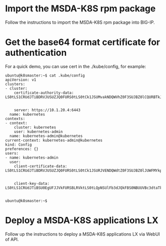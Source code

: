 # Import the MSDA-K8S rpm package

Follow the instructions to import the MSDA-K8S rpm package into BIG-IP.

# Get the base64 format certificate for authentication

For a quick demo, you can use cert in the ./kube/config, for example:
```
ubuntu@k8smaster:~$ cat .kube/config 
apiVersion: v1
clusters:
- cluster:
    certificate-authority-data: LS0tLS1CRUdJTiBDRVJUSUZJQ0FURS0tLS0tCk1JSUMvakNDQWVhZ0F3SUJBZ0lCQURBTkJna3Foa2lHOXcwQkFRc0ZBREFWTVJNd0VRWURWUVFERXdwcmRXSmwKY201bGRHVnpNQjRYRFRJeU1Ea3hOekV5TkRnME0xb1hEVE15TURreE5ERXlORGcwTTFvd0ZURVRNQkVHQTFVRQpBeE1LYTNWaVpYSnVaWFJsY3pDQ0FTSXdEUVlKS29aSWh2Y05BUUVCQlFBRGdnRVBBRENDQVFvQ2dnRUJB
    
    
    server: https://10.1.20.4:6443
  name: kubernetes
contexts:
- context:
    cluster: kubernetes
    user: kubernetes-admin
  name: kubernetes-admin@kubernetes
current-context: kubernetes-admin@kubernetes
kind: Config
preferences: {}
users:
- name: kubernetes-admin
  user:
    client-certificate-data: LS0tLS1CRUdJTiBDRVJUSUZJQ0FURS0tLS0tCk1JSURJVENDQWdtZ0F3SUJBZ0lJUWFMYkpwbDdpNHN3RFFZSktvWklodmNOQVFFTEJRQXdGVEVUTUJFR0ExVUUKQXhNS2EzVmlaWEp1WlhSbGN6QWVGdzB5TWpBNU1UY3hNalE0TkROYUZ3MHlNekE1TVRjeE1qUTRORFphTURReApGekFWQmdOVkJBb1REbk41YzNSbGJUcHRZWE4wWlhKek1Sa3dGd1lEVlFRREV4QnJkV0psY201bGRHVnpM
    
    
    client-key-data: LS0tLS1CRUdJTiBSU0EgUFJJVkFURSBLRVktLS0tLQpNSUlFb3dJQkFBS0NBUUVBc3dtaTkwWUszcmhYQTdlRGM0bjdUUmhURlBCdTQxOUsyeC9Yb210bTZVM2hLSVIrCmhsQ3RnZm05SHVPRWpTempSa3VnUTh0ak5UWm51Wm04by9uMUo0ZGFZS0g4ODRqR2M1N00xU0dCeUJrdnVsMlgKcEFLUDBJeGd5MVhYMUE4amtXQU9oL3NDVFRLb2dYcTNBZC85QmlST3M3Uzd2T3JlWW1EM1hCaXpp

    
ubuntu@k8smaster:~$
```

# Deploy a MSDA-K8S applications LX

Follow up the instructions to deploy a MSDA-K8S applications LX via WebUI of API.
